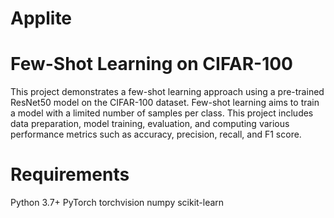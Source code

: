 # Applite
# Few-Shot Learning on CIFAR-100 

This project demonstrates a few-shot learning approach using a pre-trained ResNet50 model on the CIFAR-100 dataset. Few-shot learning aims to train a model with a limited number of samples per class. This project includes data preparation, model training, evaluation, and computing various performance metrics such as accuracy, precision, recall, and F1 score.

# Requirements
Python 3.7+
PyTorch
torchvision
numpy
scikit-learn




